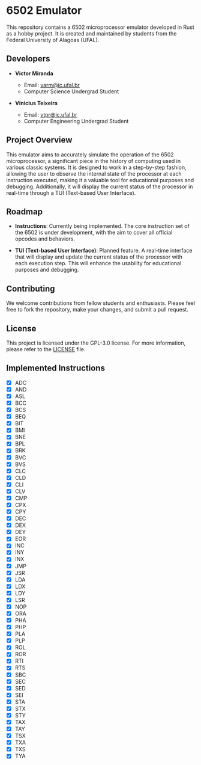 # 6502 Emulator

This repository contains a 6502 microprocessor emulator developed in Rust as a hobby project. It is created and maintained by students from the Federal University of Alagoas (UFAL).

## Developers

- **Victor Miranda**
  - Email: [varm@ic.ufal.br](mailto:varm@ic.ufal.br)
  - Computer Science Undergrad Student

- **Vinicius Teixeira**
  - Email: [vtpr@ic.ufal.br](mailto:vtpr@ic.ufal.br)
  - Computer Engineering Undergrad Student

## Project Overview

This emulator aims to accurately simulate the operation of the 6502 microprocessor, a significant piece in the history of computing used in various classic systems. It is designed to work in a step-by-step fashion, allowing the user to observe the internal state of the processor at each instruction executed, making it a valuable tool for educational purposes and debugging. Additionally, it will display the current status of the processor in real-time through a TUI (Text-based User Interface).

## Roadmap

- **Instructions**: Currently being implemented. The core instruction set of the 6502 is under development, with the aim to cover all official opcodes and behaviors.

- **TUI (Text-based User Interface)**: Planned feature. A real-time interface that will display and update the current status of the processor with each execution step. This will enhance the usability for educational purposes and debugging.

## Contributing

We welcome contributions from fellow students and enthusiasts. Please feel free to fork the repository, make your changes, and submit a pull request.

## License

This project is licensed under the GPL-3.0 license. For more information, please refer to the [LICENSE](LICENSE) file.

## Implemented Instructions
- [x] ADC 
- [x] AND 
- [x] ASL 
- [x] BCC 
- [x] BCS 
- [x] BEQ 
- [x] BIT 
- [x] BMI 
- [x] BNE 
- [x] BPL 
- [x] BRK 
- [x] BVC 
- [x] BVS 
- [x] CLC 
- [x] CLD 
- [x] CLI 
- [x] CLV 
- [x] CMP 
- [x] CPX 
- [x] CPY 
- [x] DEC 
- [x] DEX 
- [x] DEY 
- [x] EOR 
- [x] INC 
- [x] INY 
- [x] INX 
- [x] JMP 
- [x] JSR 
- [x] LDA 
- [x] LDX 
- [x] LDY 
- [x] LSR 
- [x] NOP 
- [x] ORA 
- [x] PHA 
- [x] PHP 
- [x] PLA 
- [x] PLP
- [x] ROL 
- [x] ROR 
- [x] RTI 
- [x] RTS 
- [x] SBC 
- [x] SEC 
- [x] SED 
- [x] SEI 
- [X] STA 
- [X] STX 
- [X] STY 
- [X] TAX 
- [X] TAY 
- [X] TSX 
- [X] TXA 
- [X] TXS 
- [X] TYA 